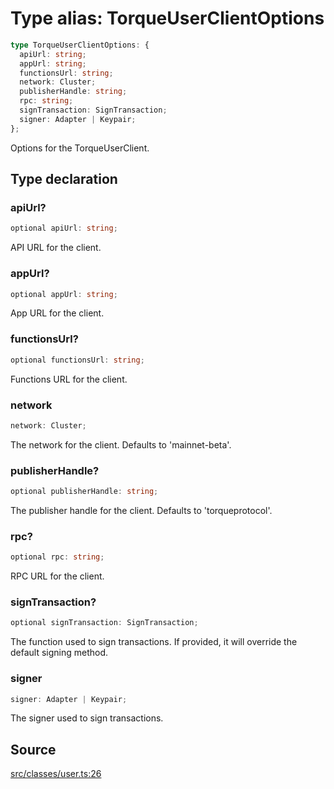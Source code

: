 # Type alias: TorqueUserClientOptions

```ts
type TorqueUserClientOptions: {
  apiUrl: string;
  appUrl: string;
  functionsUrl: string;
  network: Cluster;
  publisherHandle: string;
  rpc: string;
  signTransaction: SignTransaction;
  signer: Adapter | Keypair;
};
```

Options for the TorqueUserClient.

## Type declaration

### apiUrl?

```ts
optional apiUrl: string;
```

API URL for the client.

### appUrl?

```ts
optional appUrl: string;
```

App URL for the client.

### functionsUrl?

```ts
optional functionsUrl: string;
```

Functions URL for the client.

### network

```ts
network: Cluster;
```

The network for the client. Defaults to 'mainnet-beta'.

### publisherHandle?

```ts
optional publisherHandle: string;
```

The publisher handle for the client. Defaults to 'torqueprotocol'.

### rpc?

```ts
optional rpc: string;
```

RPC URL for the client.

### signTransaction?

```ts
optional signTransaction: SignTransaction;
```

The function used to sign transactions. If provided, it will override the default signing method.

### signer

```ts
signer: Adapter | Keypair;
```

The signer used to sign transactions.

## Source

[src/classes/user.ts:26](https://github.com/torque-labs/torque-ts-sdk/blob/2e5f57950645ce53fe6b770ba8048e80e413132e/src/classes/user.ts#L26)
